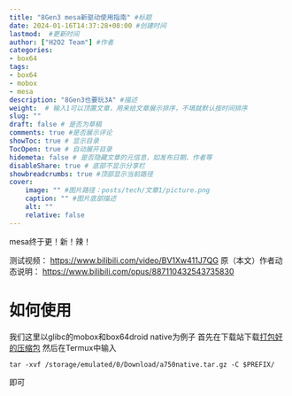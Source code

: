 ```yaml
---
title: "8Gen3 mesa新驱动使用指南" #标题
date: 2024-01-16T14:37:28+08:00 #创建时间
lastmod:  #更新时间
author: ["H2O2 Team"] #作者
categories: 
- box64
tags: 
- box64
- mobox
- mesa
description: "8Gen3也要玩3A" #描述
weight:  # 输入1可以顶置文章，用来给文章展示排序，不填就默认按时间排序
slug: ""
draft: false # 是否为草稿
comments: true #是否展示评论
showToc: true # 显示目录
TocOpen: true # 自动展开目录
hidemeta: false # 是否隐藏文章的元信息，如发布日期、作者等
disableShare: true # 底部不显示分享栏
showbreadcrumbs: true #顶部显示当前路径
cover:
    image: "" #图片路径：posts/tech/文章1/picture.png
    caption: "" #图片底部描述
    alt: ""
    relative: false
--- 
```


mesa终于更！新！辣！
<!--more-->
测试视频：
https://www.bilibili.com/video/BV1Xw411J7QG
原（本文）作者动态说明：
https://www.bilibili.com/opus/887110432543735830
# 如何使用
我们这里以glibc的mobox和box64droid native为例子
首先在下载站下载[打包好的压缩包](https://alist.vofficial233.com/Exagear%20&%20box64/a750native.tar.gz)
然后在Termux中输入
```
tar -xvf /storage/emulated/0/Download/a750native.tar.gz -C $PREFIX/
```
即可
